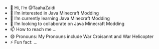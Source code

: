 - 👋 Hi, I’m @TaahaZaidi
- 👀 I’m interested in Java Minecraft Modding
- 🌱 I’m currently learning Java Minecraft Modding
- 💞️ I’m looking to collaborate on Java Minecraft Modding
- 📫 How to reach me ...
- 😄 Pronouns: My Pronouns include War Croisannt and War Helicopter
- ⚡ Fun fact: ...

<!---
TaahaZaidi/TaahaZaidi is a ✨ special ✨ repository because its `README.md` (this file) appears on your GitHub profile.
You can click the Preview link to take a look at your changes.
--->
